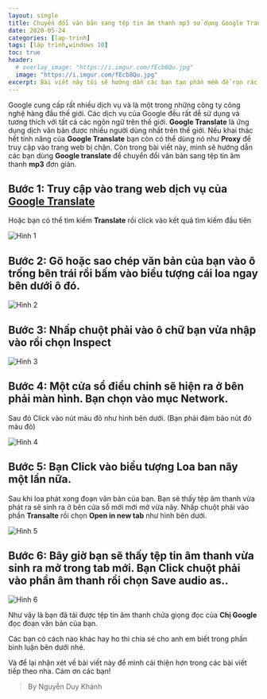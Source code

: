 ```yaml
---
layout: single
title: Chuyển đổi văn bản sang tệp tin âm thanh mp3 sử dụng Google Translate
date: 2020-05-24
categories: [lap-trinh]
tags: [lập trình,windows 10]
toc: true
header:
  # overlay_image: "https://i.imgur.com/fEcb8Qu.jpg"
  image: "https://i.imgur.com/fEcb8Qu.jpg"
excerpt: Bài viết này tôi sẽ hướng dẫn các bạn tạo phần mềm để rọn rác máy tính đơn giản sử dụng lệnh command promt với đuôi mở rộng bat. Cụ thể mình sẽ tạo ứng dụng xóa các file tạm thời trên máy tính để giúp cho máy máy chạy mượt  hơn.
---
```


Google cung cấp rất nhiều dịch vụ và là một trong những công ty công nghệ hàng đầu thế giới. Các dịch vụ của Google đều rất dễ sử dụng và tương thích với tất cả các ngôn ngữ trên thế giới. **Google Translate** là ứng dụng dịch văn bản được nhiều người dùng nhất trên thế giới. Nếu khai thác hết tính năng của **Google Translate** bạn còn có thể dùng nó như **Proxy** để truy cập vào trang web bị chặn. Còn trong bài viết này, mình sẽ hướng dẫn các bạn dùng **Google translate** để chuyển đổi văn bản sang tệp tin âm thanh **mp3** đơn giản.

## Bước 1: Truy cập vào trang web dịch vụ của [Google Translate](https://translate.google.com)

Hoặc bạn có thể tìm kiếm **Translate** rồi click vào kết quả tìm kiếm đầu tiên

![Hình 1](https://i.imgur.com/kuZVdBo.png)

## Bước 2: Gõ hoặc sao chép văn bản của bạn vào ô trống bên trái rồi bấm vào biểu tượng cái **loa** ngay bên dưới ô đó.

![Hình 2](https://i.imgur.com/ssqJaVt.png)

## Bước 3: Nhấp chuột phải vào ô chữ bạn vừa nhập vào rồi chọn **Inspect**

![Hình 3](https://i.imgur.com/pDfoNK0.png)

## Bước 4: Một cửa sổ điều chỉnh sẽ hiện ra ở bên phải màn hình. Bạn chọn vào mục **Network**.

Sau đó Click vào nút màu đỏ như hình bên dưới. (Bạn phải đảm bảo nút đó màu đỏ)

![Hình 4](https://i.imgur.com/OClKnTH.png)

## Bước 5: Bạn Click vào biểu tượng **Loa** ban nãy một lần nữa.

Sau khi loa phát xong đoạn văn bản của bạn. Bạn sẽ thấy tệp âm thanh vừa phát ra sẽ sinh ra ở bên cửa sổ mới mới mở vừa nãy. Nhấp chuột phải vào phần **Transalte** rồi chọn **Open in new tab** như hình bên dưới.

![Hình 5](https://i.imgur.com/w8JrGvC.png)

## Bước 6: Bây giờ bạn sẽ thấy tệp tin âm thanh vừa sinh ra mở trong tab mới. Bạn Click chuột phải vào phần âm thanh rồi chọn **Save audio as..**

![Hình 6](https://i.imgur.com/uE8HulA.png)

Như vậy là bạn đã tải được tệp tin âm thanh chứa giọng đọc của **Chị Google** đọc đoạn văn bản của bạn.

Các bạn có cách nào khác hay ho thì chia sẻ cho anh em biết trong phần bình luận bên dưới nhé.

Và để lại nhận xét về bài viết này để mình cải thiện hơn trong các bài viết tiếp theo nha. Cám ơn các bạn!

>By Nguyễn Duy Khánh